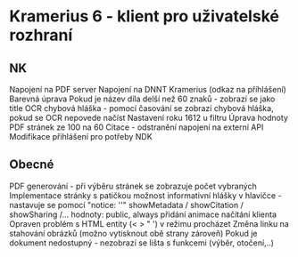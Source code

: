 # Kramerius 6 - klient pro uživatelské rozhraní

## NK

Napojení na PDF server
Napojení na DNNT Kramerius (odkaz na příhlášení)
Barevná úprava
Pokud je název díla delší než 60 znaků - zobrazí se jako title
OCR chybová hláška - pomocí časování se zobrazí chybová hláška, pokud se OCR nepovede načíst
Nastavení roku 1612 u filtru
Úprava hodnoty PDF stránek ze 100 na 60
Citace - odstranění napojení na externí API
Modifikace přihlášení pro potřeby NDK


## Obecné

PDF generování - při výběru stránek se zobrazuje počet vybraných
Implementace stránky s patičkou
možnost informativní hlášky v hlavičce - nastavuje se pomocí "notice: ''"
showMetadata / showCitation / showSharing /... hodnoty: public, always
přidání animace načítání klienta
Opraven problém s HTML entity (&lt; &gt; &quot; &apos;) v režimu procházet
Změna linku na stahování obrázků (možno vytisknout obě strany zároveň)
Pokud je dokument nedostupný - nezobrazí se lišta s funkcemi (výběr, otočení,..)
